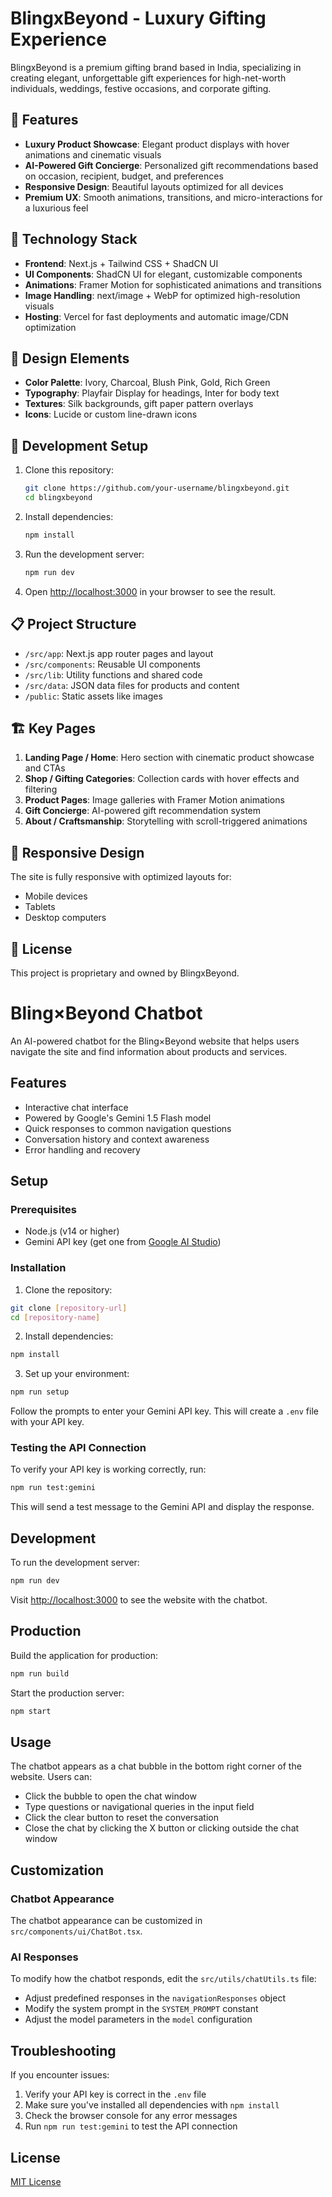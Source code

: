 # BlingxBeyond - Luxury Gifting Experience

BlingxBeyond is a premium gifting brand based in India, specializing in creating elegant, unforgettable gift experiences for high-net-worth individuals, weddings, festive occasions, and corporate gifting.

## 🌟 Features

- **Luxury Product Showcase**: Elegant product displays with hover animations and cinematic visuals
- **AI-Powered Gift Concierge**: Personalized gift recommendations based on occasion, recipient, budget, and preferences
- **Responsive Design**: Beautiful layouts optimized for all devices
- **Premium UX**: Smooth animations, transitions, and micro-interactions for a luxurious feel

## 🚀 Technology Stack

- **Frontend**: Next.js + Tailwind CSS + ShadCN UI
- **UI Components**: ShadCN UI for elegant, customizable components
- **Animations**: Framer Motion for sophisticated animations and transitions
- **Image Handling**: next/image + WebP for optimized high-resolution visuals
- **Hosting**: Vercel for fast deployments and automatic image/CDN optimization

## 🎨 Design Elements

- **Color Palette**: Ivory, Charcoal, Blush Pink, Gold, Rich Green
- **Typography**: Playfair Display for headings, Inter for body text
- **Textures**: Silk backgrounds, gift paper pattern overlays
- **Icons**: Lucide or custom line-drawn icons

## 🧰 Development Setup

1. Clone this repository:
   ```bash
   git clone https://github.com/your-username/blingxbeyond.git
   cd blingxbeyond
   ```

2. Install dependencies:
   ```bash
   npm install
   ```

3. Run the development server:
   ```bash
   npm run dev
   ```

4. Open [http://localhost:3000](http://localhost:3000) in your browser to see the result.

## 📋 Project Structure

- `/src/app`: Next.js app router pages and layout
- `/src/components`: Reusable UI components
- `/src/lib`: Utility functions and shared code
- `/src/data`: JSON data files for products and content
- `/public`: Static assets like images

## 🏗️ Key Pages

1. **Landing Page / Home**: Hero section with cinematic product showcase and CTAs
2. **Shop / Gifting Categories**: Collection cards with hover effects and filtering
3. **Product Pages**: Image galleries with Framer Motion animations
4. **Gift Concierge**: AI-powered gift recommendation system
5. **About / Craftsmanship**: Storytelling with scroll-triggered animations

## 📱 Responsive Design

The site is fully responsive with optimized layouts for:
- Mobile devices
- Tablets
- Desktop computers

## 📝 License

This project is proprietary and owned by BlingxBeyond.

# Bling×Beyond Chatbot

An AI-powered chatbot for the Bling×Beyond website that helps users navigate the site and find information about products and services.

## Features

- Interactive chat interface
- Powered by Google's Gemini 1.5 Flash model
- Quick responses to common navigation questions
- Conversation history and context awareness
- Error handling and recovery

## Setup

### Prerequisites

- Node.js (v14 or higher)
- Gemini API key (get one from [Google AI Studio](https://ai.google.dev/))

### Installation

1. Clone the repository:

```bash
git clone [repository-url]
cd [repository-name]
```

2. Install dependencies:

```bash
npm install
```

3. Set up your environment:

```bash
npm run setup
```

Follow the prompts to enter your Gemini API key. This will create a `.env` file with your API key.

### Testing the API Connection

To verify your API key is working correctly, run:

```bash
npm run test:gemini
```

This will send a test message to the Gemini API and display the response.

## Development

To run the development server:

```bash
npm run dev
```

Visit [http://localhost:3000](http://localhost:3000) to see the website with the chatbot.

## Production

Build the application for production:

```bash
npm run build
```

Start the production server:

```bash
npm start
```

## Usage

The chatbot appears as a chat bubble in the bottom right corner of the website. Users can:

- Click the bubble to open the chat window
- Type questions or navigational queries in the input field
- Click the clear button to reset the conversation
- Close the chat by clicking the X button or clicking outside the chat window

## Customization

### Chatbot Appearance

The chatbot appearance can be customized in `src/components/ui/ChatBot.tsx`.

### AI Responses

To modify how the chatbot responds, edit the `src/utils/chatUtils.ts` file:

- Adjust predefined responses in the `navigationResponses` object
- Modify the system prompt in the `SYSTEM_PROMPT` constant
- Adjust the model parameters in the `model` configuration

## Troubleshooting

If you encounter issues:

1. Verify your API key is correct in the `.env` file
2. Make sure you've installed all dependencies with `npm install`
3. Check the browser console for any error messages
4. Run `npm run test:gemini` to test the API connection

## License

[MIT License](LICENSE) 